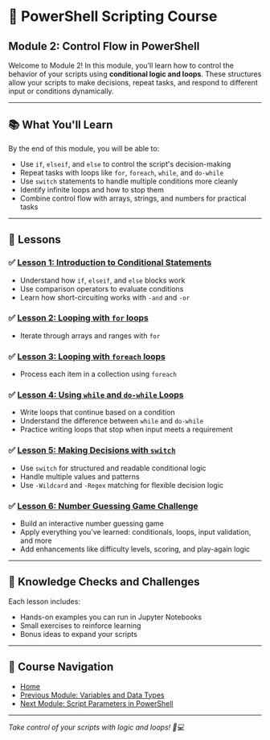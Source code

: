 # 🔁 PowerShell Scripting Course  
## Module 2: Control Flow in PowerShell

Welcome to Module 2! In this module, you’ll learn how to control the behavior of your scripts using **conditional logic and loops**. These structures allow your scripts to make decisions, repeat tasks, and respond to different input or conditions dynamically.

---

## 📚 What You'll Learn

By the end of this module, you will be able to:

- Use `if`, `elseif`, and `else` to control the script's decision-making
- Repeat tasks with loops like `for`, `foreach`, `while`, and `do-while`
- Use `switch` statements to handle multiple conditions more cleanly
- Identify infinite loops and how to stop them
- Combine control flow with arrays, strings, and numbers for practical tasks

---

## 📖 Lessons

### ✅ [Lesson 1: Introduction to Conditional Statements](1.if_else_elseif.ipynb)

- Understand how `if`, `elseif`, and `else` blocks work
- Use comparison operators to evaluate conditions
- Learn how short-circuiting works with `-and` and `-or`

### ✅ [Lesson 2: Looping with `for` loops](2.for_loops.ipynb)

- Iterate through arrays and ranges with `for`

### ✅ [Lesson 3: Looping with `foreach` loops](3.foreach_loops.ipynb)

- Process each item in a collection using `foreach`

### ✅ [Lesson 4: Using `while` and `do-while` Loops](4.while_loops.ipynb)

- Write loops that continue based on a condition
- Understand the difference between `while` and `do-while`
- Practice writing loops that stop when input meets a requirement

### ✅ [Lesson 5: Making Decisions with `switch`](5.switch.ipynb)

- Use `switch` for structured and readable conditional logic
- Handle multiple values and patterns
- Use `-Wildcard` and `-Regex` matching for flexible decision logic

### ✅ [Lesson 6: Number Guessing Game Challenge](6.Challenge_Number_Game.ipynb)

- Build an interactive number guessing game
- Apply everything you’ve learned: conditionals, loops, input validation, and more
- Add enhancements like difficulty levels, scoring, and play-again logic

---

## 🧠 Knowledge Checks and Challenges

Each lesson includes:

- Hands-on examples you can run in Jupyter Notebooks
- Small exercises to reinforce learning
- Bonus ideas to expand your scripts

---

## 📂 Course Navigation

- [Home](../README.md)
- [Previous Module: Variables and Data Types](../1_Variables_and_Data_Types/README.md)
- [Next Module: Script Parameters in PowerShell](../3_Parameters/README.md)

---

*Take control of your scripts with logic and loops! 🧠💻*
